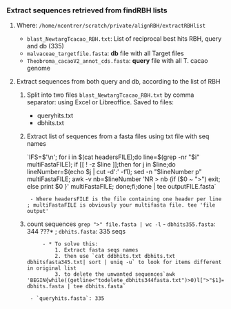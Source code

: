 ### Extract sequences retrieved from findRBH lists

1. Where: `/home/ncontrer/scratch/private/alignRBH/extractRBHlist`
 	- `blast_NewtargTcacao_RBH.txt`: List of reciprocal best hits RBH, query and db (335)
 	- `malvaceae_targetfile.fasta`: **db** file with all Target files
	- `Theobroma_cacaoV2_annot_cds.fasta`: **query** file with all T. cacao genome

2. Extract sequences from both query and db, according to the list of RBH
	1. Split into two files `blast_NewtargTcacao_RBH.txt` by comma separator: using Excel or Libreoffice. Saved to files:
		- queryhits.txt
		- dbhits.txt
	2. Extract list of sequences from a fasta files using txt file with seq names
		<p>`IFS=$'\n'; for i in $(cat headersFILE);do  line=$(grep -nr "$i" multiFastaFILE); if [[ ! -z $line ]];then for j in $line;do lineNumber=$(echo $j | cut -d':' -f1); sed -n "$lineNumber p" multiFastaFILE; awk -v nb=$lineNumber 'NR > nb {if ($0 ~ ">") exit; else print $0 }' multiFastaFILE; done;fi;done | tee outputFILE.fasta`

			- Where headersFILE is the file containing one header per line ; multiFastaFILE is obviously your multifasta file. tee 'file output'

	3. count sequences
		`grep ">" file.fasta | wc -l`
			- `dbhits355.fasta`: 344 ???* ; `dbhits.fasta`: 335 seqs

				- * To solve this:
					1. Extract fasta seqs names
					2. then use `cat ddbhits.txt dbhits.txt dbhitsfasta345.txt| sort | uniq -u` to look for items different in original list
					3. to delete the unwanted sequences`awk 'BEGIN{while((getline<"todelete_dbhits344fasta.txt")>0)l[">"$1]=1}/^>/{f=!l[$1]}f' dbhits.fasta | tee dbhits.fasta`

			- `queryhits.fasta`: 335
		




